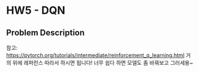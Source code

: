 # HW5 - DQN

## Problem Description

참고: https://pytorch.org/tutorials/intermediate/reinforcement_q_learning.html
거의 위에 레퍼런스 따라서 하시면 됩니다! 너무 쉽다 하면 모델도 좀 바꿔보고 그러세용~
